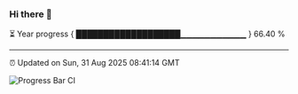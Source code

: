 ### Hi there 👋

⏳ Year progress { ███████████████████▁▁▁▁▁▁▁▁▁▁▁ } 66.40 %

---

⏰ Updated on Sun, 31 Aug 2025 08:41:14 GMT

![Progress Bar CI](https://github.com/IshwaranRudhara/GIT-ACTION/workflows/Progress%20Bar%20CI/badge.svg)
